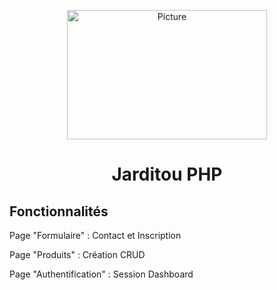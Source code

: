 <p align="center">
    <img src="https://cdn.pixabay.com/photo/2016/04/26/22/21/macro-1355447_1280.jpg" alt="Picture" width="320" height="207">
</p>

<h1 align="center">Jarditou PHP</h1>

## Fonctionnalités

Page "Formulaire" :
Contact et Inscription

Page "Produits" :
Création CRUD

Page "Authentification" :
Session
Dashboard


